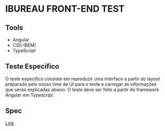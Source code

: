 # IBUREAU FRONT-END TEST

## Tools

- Angular
- CSS (BEM)
- TypeScript

## Teste Específico 

 O teste específico consiste em reproduzir uma interface a partir do layout preparado pelo nosso time de UI para o teste e carregar as informações que serão explicadas abaixo. O teste deve ser feito a partir do framework Angular em Typescript.

 ## Spec

 [Link]('https://xd.adobe.com/spec/11a5516d-a681-4e39-7dc4-f03e58141eab-6794/')